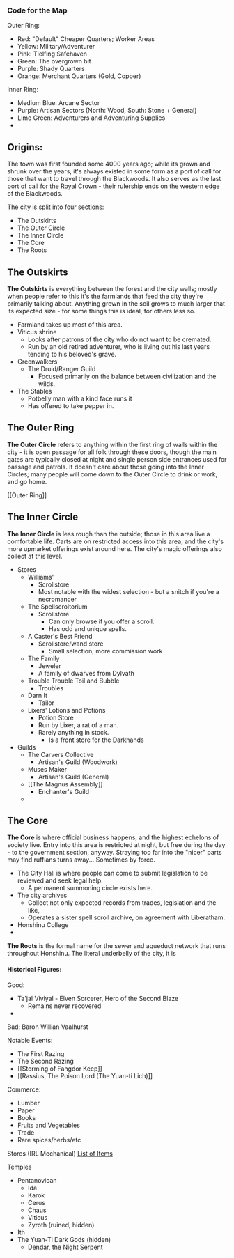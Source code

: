 ### Code for the Map

Outer Ring:
- Red: "Default" Cheaper Quarters; Worker Areas
- Yellow: Military/Adventurer
- Pink: Tielfing Safehaven
- Green: The overgrown bit
- Purple: Shady Quarters
- Orange: Merchant Quarters (Gold, Copper)

Inner Ring:
- Medium Blue: Arcane Sector
- Purple: Artisan Sectors (North: Wood, South: Stone + General)
- Lime Green: Adventurers and Adventuring Supplies
- 



## Origins:
The town was first founded some 4000 years ago; while its grown and shrunk over the years, it's always existed in some form as a port of call for those that want to travel through the Blackwoods. It also serves as the last port of call for the Royal Crown - their rulership ends on the western edge of the Blackwoods. 

The city is split into four sections:
- The Outskirts
- The Outer Circle
- The Inner Circle 
- The Core
- The Roots

## The Outskirts

**The Outskirts** is everything between the forest and the city walls; mostly when people refer to this it's the farmlands that feed the city they're primarily talking about. Anything grown in the soil grows to much larger that its expected size - for some things this is ideal, for others less so.
- Farmland takes up most of this area.
- Viticus shrine 
	- Looks after patrons of the city who do not want to be cremated.
	- Run by an old retired adventurer, who is living out his last years tending to his beloved's grave.
- Greenwalkers
	- The Druid/Ranger Guild
		- Focused primarily on the balance between civilization and the wilds.
- The Stables
	- Potbelly man with a kind face runs it
	- Has offered to take pepper in.

## The Outer Ring

**The Outer Circle** refers to anything within the first ring of walls within the city - it is open passage for all folk through these doors, though the main gates are typically closed at night and single person side entrances used for passage and patrols. 
It doesn't care about those going into the Inner Circles; many people will come down to the Outer Circle to drink or work, and go home.

[[Outer Ring]]

## The Inner Circle

**The Inner Circle** is less rough than the outside; those in this area live a comfortable life. Carts are on restricted access into this area, and the city's more upmarket offerings exist around here. The city's magic offerings also collect at this level.

- Stores
	- Williams'
		- Scrollstore
		- Most notable with the widest selection - but a snitch if you're a necromancer
	- The Spellscroltorium 
		- Scrollstore 
			- Can only browse if you offer a scroll.
			- Has odd and unique spells.
	- A Caster's Best Friend
		- Scrollstore/wand store
			- Small selection; more commission work
	- The Family
		- Jeweler
		- A family of dwarves from Dylvath
	- Trouble Trouble Toil and Bubble
		- Troubles 
	- Darn It
		- Tailor 
	- Lixers' Lotions and Potions
		- Potion Store
		- Run by Lixer, a rat of a man.
		- Rarely anything in stock.
			- Is a front store for the Darkhands
- Guilds
	- The Carvers Collective
		- Artisan's Guild (Woodwork)
	- Muses Maker 
		- Artisan's Guild (General)
	-  [[The Magnus Assembly]]
		- Enchanter's Guild
	- 

## The Core

**The Core** is where official business happens, and the highest echelons of society live. Entry into this area is restricted at night, but free during the day - to the government section, anyway. Straying too far into the "nicer" parts may find ruffians turns away... Sometimes by force.
- The City Hall is where people can come to submit legislation to be reviewed and seek legal help.
	- A permanent summoning circle exists here.
- The city archives 
	- Collect not only expected records from trades, legislation and the like, 
	- Operates a sister spell scroll archive, on agreement with Liberatham. 
- Honshinu College 
- 

**The Roots** is the formal name for the sewer and aqueduct network that runs throughout Honshinu. The literal underbelly of the city, it is 

#### __Historical Figures:__
Good:
- Ta'jal Viviyal - Elven Sorcerer, Hero of the Second Blaze
	- Remains never recovered
- 

Bad:
Baron Willian Vaalhurst

Notable Events:
- The First Razing
- The Second Razing
- [[Storming of Fangdor Keep]]
- [[Rassius, The Poison Lord (The Yuan-ti Lich)]]

Commerce:
- Lumber
- Paper
- Books
- Fruits and Vegetables
- Trade
- Rare spices/herbs/etc

Stores (IRL Mechanical)
[List of Items](file:///D:/D&D%20Books/D&D%20Shop%20Catalog%20v_1_1.pdf)


   
Temples
- Pentanovican
	- Ida
	- Karok
	- Cerus
	- Chaus
	-  Viticus
	- Zyroth (ruined, hidden)
-   Ith
-   The Yuan-Ti Dark Gods (hidden)
	-   Dendar, the Night Serpent



